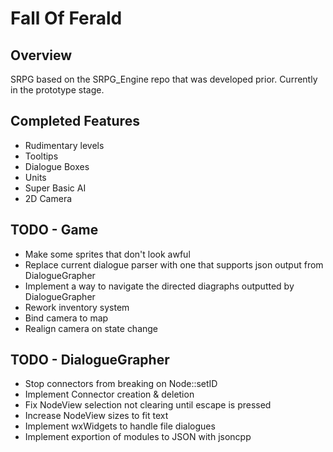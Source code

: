 Fall Of Ferald
==============

## Overview
SRPG based on the SRPG_Engine repo that was developed prior.
Currently in the prototype stage.

## Completed Features
* Rudimentary levels
* Tooltips
* Dialogue Boxes
* Units
* Super Basic AI
* 2D Camera

## TODO - Game
* Make some sprites that don't look awful
* Replace current dialogue parser with one that supports json output from
  DialogueGrapher
* Implement a way to navigate the directed diagraphs outputted by DialogueGrapher
* Rework inventory system
* Bind camera to map
* Realign camera on state change

## TODO - DialogueGrapher
* Stop connectors from breaking on Node::setID
* Implement Connector creation & deletion
* Fix NodeView selection not clearing until escape is pressed
* Increase NodeView sizes to fit text
* Implement wxWidgets to handle file dialogues
* Implement exportion of modules to JSON with jsoncpp
